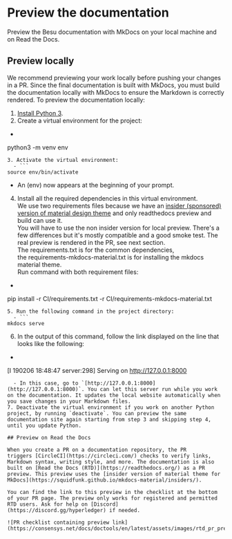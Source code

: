 # Preview the documentation

Preview the Besu documentation with MkDocs on your local machine and on Read the Docs.

## Preview locally

We recommend previewing your work locally before pushing your changes in a PR. Since the final documentation is built with MkDocs, you must build the documentation locally with MkDocs to ensure the Markdown is correctly rendered. To preview the documentation locally:

1. [Install Python 3](https://www.python.org/downloads/).
2. Create a virtual environment for the project:
  - ```
python3 -m venv env
```
3. Activate the virtual environment:
  - ```
source env/bin/activate
```
  - An (env) now appears at the beginning of your prompt.
4. Install all the required dependencies in this virtual environment.  
We use two requirements files because we have an [insider (sponsored) version of material design theme](https://squidfunk.github.io/mkdocs-material/insiders/) and only readthedocs preview and build can use it.  
You will have to use the non insider version for local preview. There's a few differences but it's mostly compatible and a good smoke test. The real preview is rendered in the PR, see next section.  
The requirements.txt is for the common dependencies, the requirements-mkdocs-material.txt is for installing the mkdocs material theme.  
Run command with both requirement files:
  - ```
pip install -r CI/requirements.txt -r CI/requirements-mkdocs-material.txt
```
5. Run the following command in the project directory:
  - ```
mkdocs serve
```
6. In the output of this command, follow the link displayed on the line that looks like the following:
  - ```
[I 190206 18:48:47 server:298] Serving on http://127.0.0.1:8000
```
  - In this case, go to `[http://127.0.0.1:8000](http://127.0.0.1:8000)`. You can let this server run while you work on the documentation. It updates the local website automatically when you save changes in your Markdown files.
7. Deactivate the virtual environment if you work on another Python project, by running `deactivate`. You can preview the same documentation site again starting from step 3 and skipping step 4, until you update Python.

## Preview on Read the Docs

When you create a PR on a documentation repository, the PR triggers [CircleCI](https://circleci.com/) checks to verify links, Markdown syntax, writing style, and more. The documentation is also built on [Read the Docs (RTD)](https://readthedocs.org/) as a PR preview. This preview uses the [insider version of material theme for MkDocs](https://squidfunk.github.io/mkdocs-material/insiders/).

You can find the link to this preview in the checklist at the bottom of your PR page. The preview only works for registered and permitted RTD users. Ask for help on [Discord](https://discord.gg/hyperledger) if needed.

![PR checklist containing preview link](https://consensys.net/docs/doctools/en/latest/assets/images/rtd_pr_preview.png)